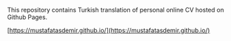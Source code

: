 This repository contains Turkish translation of personal online CV hosted on Github Pages.

[https://mustafatasdemir.github.io/](https://mustafatasdemir.github.io/)
